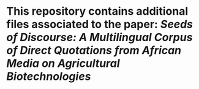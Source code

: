 # This repository contains additional files associated to the paper: *Seeds of Discourse: A Multilingual Corpus of Direct Quotations from African Media on Agricultural Biotechnologies*
